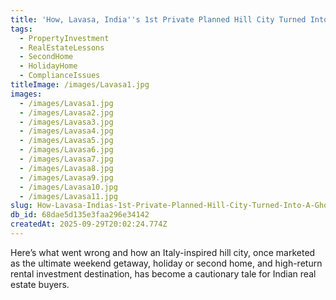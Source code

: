 ```yaml
---
title: 'How, Lavasa, India''s 1st Private Planned Hill City Turned Into A Ghost Town?'
tags:
  - PropertyInvestment
  - RealEstateLessons
  - SecondHome
  - HolidayHome
  - ComplianceIssues
titleImage: /images/Lavasa1.jpg
images:
  - /images/Lavasa1.jpg
  - /images/Lavasa2.jpg
  - /images/Lavasa3.jpg
  - /images/Lavasa4.jpg
  - /images/Lavasa5.jpg
  - /images/Lavasa6.jpg
  - /images/Lavasa7.jpg
  - /images/Lavasa8.jpg
  - /images/Lavasa9.jpg
  - /images/Lavasa10.jpg
  - /images/Lavasa11.jpg
slug: How-Lavasa-Indias-1st-Private-Planned-Hill-City-Turned-Into-A-Ghost-Town
db_id: 68dae5d135e3faa296e34142
createdAt: 2025-09-29T20:02:24.774Z
---
```


Here’s what went wrong and how an Italy-inspired hill city, once marketed as the ultimate weekend getaway, holiday or second home, and high-return rental investment destination, has become a cautionary tale for Indian real estate buyers.
